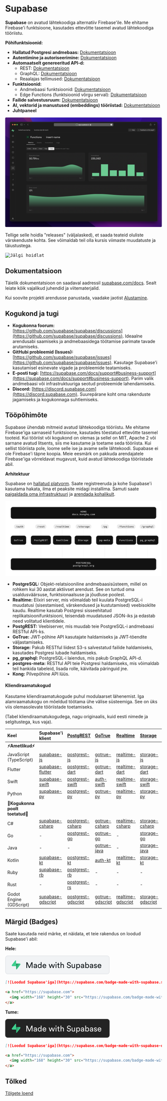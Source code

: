 # Supabase

**Supabase** on avatud lähtekoodiga alternatiiv Firebase'ile. Me ehitame Firebase'i funktsioone, kasutades ettevõtte tasemel avatud lähtekoodiga tööriistu.

**Põhifunktsioonid:**

*   **Hallatud Postgresi andmebaas:** [Dokumentatsioon](https://supabase.com/docs/guides/database)
*   **Autentimine ja autoriseerimine:** [Dokumentatsioon](https://supabase.com/docs/guides/auth)
*   **Automaatselt genereeritud API-d:**
    *   REST: [Dokumentatsioon](https://supabase.com/docs/guides/api)
    *   GraphQL: [Dokumentatsioon](https://supabase.com/docs/guides/graphql)
    *   Reaalajas tellimused: [Dokumentatsioon](https://supabase.com/docs/guides/realtime)
*   **Funktsioonid:**
    *   Andmebaasi funktsioonid: [Dokumentatsioon](https://supabase.com/docs/guides/database/functions)
    *   Edge Functions (funktsioonid võrgu serval): [Dokumentatsioon](https://supabase.com/docs/guides/functions)
*   **Failide salvestusruum:** [Dokumentatsioon](https://supabase.com/docs/guides/storage)
* **AI, vektorid ja manustused (embeddings) tööriistad:** [Dokumentatsioon](https://supabase.com/docs/guides/ai)
*   **Juhtpaneel**

![Supabase'i juhtpaneel](https://raw.githubusercontent.com/supabase/supabase/master/apps/www/public/images/github/supabase-dashboard.png)

Tellige selle hoidla "releases" (väljalasked), et saada teateid oluliste värskenduste kohta. See võimaldab teil olla kursis viimaste muudatuste ja täiustustega.

<kbd><img src="https://raw.githubusercontent.com/supabase/supabase/d5f7f413ab356dc1a92075cb3cee4e40a957d5b1/web/static/watch-repo.gif" alt="Jälgi hoidlat"/></kbd>

## Dokumentatsioon

Täielik dokumentatsioon on saadaval aadressil [supabase.com/docs](https://supabase.com/docs). Sealt leiate kõik vajalikud juhendid ja viitematerjalid.

Kui soovite projekti arendusse panustada, vaadake jaotist [Alustamine](./../DEVELOPERS.md).

## Kogukond ja tugi

*   **Kogukonna foorum:** [https://github.com/supabase/supabase/discussions](https://github.com/supabase/supabase/discussions). Ideaalne arendusabi saamiseks ja andmebaasidega töötamise parimate tavade arutamiseks.
*   **GitHubi probleemid (Issues):** [https://github.com/supabase/supabase/issues](https://github.com/supabase/supabase/issues). Kasutage Supabase'i kasutamisel esinevate vigade ja probleemide teatamiseks.
*   **E-posti tugi:** [https://supabase.com/docs/support#business-support](https://supabase.com/docs/support#business-support). Parim valik andmebaasi või infrastruktuuriga seotud probleemide lahendamiseks.
*   **Discord:** [https://discord.supabase.com](https://discord.supabase.com). Suurepärane koht oma rakenduste jagamiseks ja kogukonnaga suhtlemiseks.

## Tööpõhimõte

Supabase ühendab mitmeid avatud lähtekoodiga tööriistu. Me ehitame Firebase'iga sarnaseid funktsioone, kasutades tõestatud ettevõtte tasemel tooteid. Kui tööriist või kogukond on olemas ja sellel on MIT, Apache 2 või sarnane avatud litsents, siis me kasutame ja toetame seda tööriista. Kui sellist tööriista pole, loome selle ise ja avame selle lähtekoodi. Supabase ei ole Firebase'i täpne koopia. Meie eesmärk on pakkuda arendajatele Firebase'iga võrreldavat mugavust, kuid avatud lähtekoodiga tööriistade abil.

**Arhitektuur**

Supabase on [hallatud platvorm](https://supabase.com/dashboard). Saate registreeruda ja kohe Supabase'i kasutama hakata, ilma et peaksite midagi installima. Samuti saate [paigaldada oma infrastruktuuri](https://supabase.com/docs/guides/hosting/overview) ja [arendada kohalikult](https://supabase.com/docs/guides/local-development).

![Arhitektuur](./../apps/docs/public/img/supabase-architecture.svg)

*   **PostgreSQL:** Objekt-relatsiooniline andmebaasisüsteem, millel on rohkem kui 30 aastat aktiivset arendust. See on tuntud oma usaldusväärsuse, funktsionaalsuse ja jõudluse poolest.
*   **Realtime:** Elixiri server, mis võimaldab teil kuulata PostgreSQL-i muudatusi (sisestamised, värskendused ja kustutamised) veebisoklite kaudu. Realtime kasutab Postgresi sisseehitatud replikatsioonifunktsiooni, teisendab muudatused JSON-iks ja edastab need volitatud klientidele.
*   **PostgREST:** Veebiserver, mis muudab teie PostgreSQL-i andmebaasi RESTful API-ks.
*   **GoTrue:** JWT-põhine API kasutajate haldamiseks ja JWT-tõendite väljastamiseks.
*   **Storage:** Pakub RESTful liidest S3-s salvestatud failide haldamiseks, kasutades Postgresi lubade haldamiseks.
*   **pg_graphql:** PostgreSQL-i laiendus, mis pakub GraphQL API-d.
*   **postgres-meta:** RESTful API teie Postgresi haldamiseks, mis võimaldab teil hankida tabeleid, lisada rolle, käivitada päringuid jne.
*   **Kong:** Pilvepõhine API lüüs.

#### Kliendiraamatukogud

Kasutame kliendiraamatukogude puhul modulaarset lähenemist. Iga alamraamatukogu on mõeldud töötama ühe välise süsteemiga. See on üks viis olemasolevate tööriistade toetamiseks.

(Tabel kliendiraamatukogudega, nagu originaalis, kuid eesti nimede ja selgitustega, kus vaja).

| Keel                       | Supabase'i klient                                                     | [PostgREST](https://www.postgresql.org/)                                                                         | [GoTrue](https://github.com/supabase/gotrue)                                                                                | [Realtime](https://github.com/supabase/realtime)                                                                              | [Storage](https://github.com/supabase/storage-api)                                                                                 | Functions                                                                               |
| :-------------------------- | :------------------------------------------------------------------ | :-------------------------------------------------------------------------------- | :------------------------------------------------------------------------------------ | :----------------------------------------------------------------------------------- | :-------------------------------------------------------------------------------------- | :----------------------------------------------------------------------------------- |
| **⚡️Ametlikud⚡️**      |                                                                     |                                                                                   |                                                                                      |                                                                                     |                                                                                        |                                                                                      |
| JavaScript (TypeScript)     | [supabase-js](https://github.com/supabase/supabase-js)               | [postgrest-js](https://github.com/supabase/postgrest-js)                             | [gotrue-js](https://github.com/supabase/gotrue-js)                                     | [realtime-js](https://github.com/supabase/realtime-js)                                 | [storage-js](https://github.com/supabase/storage-js)                                   | [functions-js](https://github.com/supabase/functions-js)                             |
| Flutter                     | [supabase-flutter](https://github.com/supabase/supabase-flutter)     | [postgrest-dart](https://github.com/supabase/postgrest-dart)                         | [gotrue-dart](https://github.com/supabase/gotrue-dart)                                 | [realtime-dart](https://github.com/supabase/realtime-dart)                             | [storage-dart](https://github.com/supabase/storage-dart)                               | [functions-dart](https://github.com/supabase/functions-dart)                         |
| Swift                      | [supabase-swift](https://github.com/supabase/supabase-swift)          | [postgrest-swift](https://github.com/supabase/supabase-swift/tree/main/Sources/PostgREST) | [auth-swift](https://github.com/supabase/supabase-swift/tree/main/Sources/Auth)     | [realtime-swift](https://github.com/supabase/supabase-swift/tree/main/Sources/Realtime) | [storage-swift](https://github.com/supabase/supabase-swift/tree/main/Sources/Storage) | [functions-swift](https://github.com/supabase/supabase-swift/tree/main/Sources/Functions) |
| Python                      | [supabase-py](https://github.com/supabase/supabase-py)               | [postgrest-py](https://github.com/supabase/postgrest-py)                             | [gotrue-py](https://github.com/supabase/gotrue-py)                                     | [realtime-py](https://github.com/supabase/realtime-py)                                 | [storage-py](https://github.com/supabase/storage-py)                                   | [functions-py](https://github.com/supabase/functions-py)                             |
| **💚Kogukonna poolt toetatud💚** |                                                                     |                                                                                   |                                                                                      |                                                                                     |                                                                                        |                                                                                      |
| C#                          | [supabase-csharp](https://github.com/supabase-community/supabase-csharp) | [postgrest-csharp](https://github.com/supabase-community/postgrest-csharp)           | [gotrue-csharp](https://github.com/supabase-community/gotrue-csharp)                 | [realtime-csharp](https://github.com/supabase-community/realtime-csharp)             | [storage-csharp](https://github.com/supabase-community/storage-csharp)                 | [functions-csharp](https://github.com/supabase-community/functions-csharp)           |
| Go                          | -                                                                   | [postgrest-go](https://github.com/supabase-community/postgrest-go)                     | [gotrue-go](https://github.com/supabase-community/gotrue-go)                           | -                                                                                   | [storage-go](https://github.com/supabase-community/storage-go)                       | [functions-go](https://github.com/supabase-community/functions-go)                   |
| Java                        | -                                                                   | -                                                                                   | [gotrue-java](https://github.com/supabase-community/gotrue-java)                       | -                                                                                   | [storage-java](https://github.com/supabase-community/storage-java)                   | -                                                                                   |
| Kotlin                      | [supabase-kt](https://github.com/supabase-community/supabase-kt)       | [postgrest-kt](https://github.com/supabase-community/supabase-kt/tree/master/Postgrest) | [auth-kt](https://github.com/supabase-community/supabase-kt/tree/master/Auth)         | [realtime-kt](https://github.com/supabase-community/supabase-kt/tree/master/Realtime)   | [storage-kt](https://github.com/supabase-community/supabase-kt/tree/master/Storage)   | [functions-kt](https://github.com/supabase-community/supabase-kt/tree/master/Functions) |
| Ruby                      | [supabase-rb](https://github.com/supabase-community/supabase-rb)      |      [postgrest-rb](https://github.com/supabase-community/postgrest-rb)                                                                             |    -                                                                                  |        -                                                                            |     -                                                                                 |          -                                                                          |
| Rust                      |      -                                                                 |       [postgrest-rs](https://github.com/supabase-community/postgrest-rs)                                                                            |      -                                                                                 |       -                                                                             |       -                                                                                |         -                                                                           |
| Godot Engine (GDScript)      |   [supabase-gdscript](https://github.com/supabase-community/godot-engine.supabase)                                                                  |        [postgrest-gdscript](https://github.com/supabase-community/postgrest-gdscript)                                                                            |        [gotrue-gdscript](https://github.com/supabase-community/gotrue-gdscript)                                                                                |    [realtime-gdscript](https://github.com/supabase-community/realtime-gdscript)                                                                                  |         [storage-gdscript](https://github.com/supabase-community/storage-gdscript)                                                                                 |  [functions-gdscript](https://github.com/supabase-community/functions-gdscript)                                                                                       |

## Märgid (Badges)

Saate kasutada neid märke, et näidata, et teie rakendus on loodud Supabase'i abil:

**Hele:**

![Loodud Supabase'iga](./../apps/www/public/badge-made-with-supabase.svg)

```md
[![Loodud Supabase'iga](https://supabase.com/badge-made-with-supabase.svg)](https://supabase.com)
```

```html
<a href="https://supabase.com">
  <img width="168" height="30" src="https://supabase.com/badge-made-with-supabase.svg" alt="Loodud Supabase'iga" />
</a>
```

**Tume:**

![Loodud Supabase'iga (tume versioon)](./../apps/www/public/badge-made-with-supabase-dark.svg)

```md
[![Loodud Supabase'iga](https://supabase.com/badge-made-with-supabase-dark.svg)](https://supabase.com)
```

```html
<a href="https://supabase.com">
  <img width="168" height="30" src="https://supabase.com/badge-made-with-supabase-dark.svg" alt="Loodud Supabase'iga" />
</a>
```

## Tõlked

[Tõlgete loend](./languages.md)
